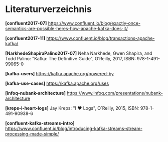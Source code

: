 # Literaturverzeichnis

**[confluent2017-07]** https://www.confluent.io/blog/exactly-once-semantics-are-possible-heres-how-apache-kafka-does-it/

**[confluent2017-11]** https://www.confluent.io/blog/transactions-apache-kafka/

**[NarkhedeShapiraPalino2017-07]** Neha Narkhede, Gwen Shapira, and Todd Palino: "Kafka: The Definitive Guide", O’Reilly, 2017, ISBN: 978-1-491-99065-0

**[kafka-users]** https://kafka.apache.org/powered-by

**[kafka-use-cases]** https://kafka.apache.org/uses

**[infoq-nubank-architecture]** https://www.infoq.com/presentations/nubank-architecture

**[kreps-i-heart-logs]** Jay Kreps: "I ♥ Logs", O´Reilly, 2015, ISBN: 978-1-491-90938-6

**[confluent-kafka-streams-intro]** https://www.confluent.io/blog/introducing-kafka-streams-stream-processing-made-simple/
